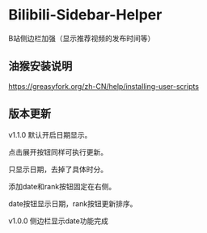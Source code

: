 # Bilibili-Sidebar-Helper
B站侧边栏加强（显示推荐视频的发布时间等）

## 油猴安装说明
https://greasyfork.org/zh-CN/help/installing-user-scripts

## 版本更新

v1.1.0
默认开启日期显示。

点击展开按钮同样可执行更新。

只显示日期，去掉了具体时分。

添加date和rank按钮固定在右侧。

date按钮显示日期，rank按钮更新排序。


v1.0.0
侧边栏显示date功能完成



